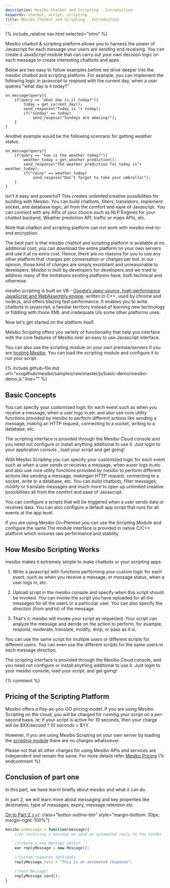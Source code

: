 ```yaml
---
description: Mesibo Chatbot and Scripting - Introduction
keywords: chatbot, script, scripting
title: Mesibo Chatbot and Scripting - Introduction
---
```

{% include_relative nav.html selected="intro" %}

Mesibo chatbot & scripting platform allows you to harness the power of Javascript for each message your users are sending and receiving. You can create a JavaScript module that can carry out your own decision logic on each message to create interesting chatbots and apps.

Below are two easy to follow examples before we drive deeper into the mesibo chatbot and scripting platform.
For example, you can implement the following logic in javascript to respond with the current day, when a user queries "what day is it today?"
```
on_message(query){
	if(query == "what day is it today?"){
		today = get_current_day();
		send_response("Today is "+ today);
		if("sunday" == today)
			send_respnse("Sundays are amazing!");
	}
}
```
Another example would be the following scenrario for getting weather status.
```
on_message(query){
	if(query == "how is the weather today?"){
		weather_today = get_weather_prediction();
		send_response("The weather prediction for today is"+ weather_today);
		if("rainy" == weather_today)
			send_respnse("Don't forget to take your umbrella!");
	}
}
```

Isn't it easy and powerful? This creates unlimited creative possibilities for building with Mesibo. You can build chatbots, filters, translators, implement socket, and database logic, all from the comfort and ease of Javascript. You can connect with any APIs of your choice such as NLP Engines for your chatbot backend, Weather prediction API, traffic or maps APIs, etc.
 
Note that chatbot and scripting platform can not work with mesibo end-to-end encryption.

The best part is that mesibo chatbot and scripting platform is available at no additional cost; you can download the entire platform on your own servers and use it at no extra cost. Hence, there are no reasons for you to use any other platform that charges per conversation or charges per bot. In our opinion, those kind of charges are simply exorbitant and unreasonable to developers.  Mesibo is built by developers for developers and we tried to address many of the limitations existing platforms have, both technical and otherwise. 

mesibo scripting is built on V8 - [Google’s open-source, high-performance JavaScript and WebAssembly engine](https://v8.dev), written in C++, used by chrome and node.js, and offers blazing fast performance. It enables you to write chatbots in javascript, a familiar territory instead of learning new technology or fiddling with those XML and inadequate UIs some other platforms uses.

Now let's get started on the platform itself.

Mesibo Scripting offers you variety of functionality that help you interface with the core features of Mesibo over an easy to use Javascript interface.

You can also use the scripting module on your own premise/servers if you are [hosting Mesibo](https://mesibo.com/documentation/on-premise/). You can load the scripting module and configure it to run your script.

{% include github-file.md url="xxxgithub/mesibo/samples/raw/master/js/basic-demo/mesibo-demo.js" line="" %}

## Basic Concepts
You can specify your customised logic for each event such as when you receive a message, when a user logs in,etc and also use core utility functions provided by mesibo to perform different actions like sending a message, making an HTTP request, connecting to a socket, writing to a database, etc.

The scripting interface is provided through the Mesibo Cloud console and you need not configure or install anything additional to use it. Just login to your application console , load your script and get going! 

With Mesibo Scripting you can specify your customized logic for each event such as when a user  sends or recieves a message,  when auser logs in,etc and also use core utility functions provided by mesibo to perform different actions like sending a message, makingan HTTP request, connecting to a socket, write to a database, etc. You can build chatbots, filter messages, modify or translate messages and much more to open up unlimited creative possibilities all from the comfort and ease of Javascript.

You can configure a scripts that will be triggered when a user sends data or receives  data. You can also configure a default app script that runs for all events at the app level.

If you are using Mesibo On-Premise you can use the Scripting Module and configure the same.The module interface is provided in native C/C++ platform which ensures raw performance and stability.

## How Mesibo Scripting Works
mesibo makes it extremely simple to make chatbots or your scripting apps.

1. Write a javascript with functions performing your custom logic for each event, such as when you receive a message, or message status, when a user logs in, etc.

2. Upload script in the mesibo console and specify when this script should be invoked. You can invoke the script you have uploaded for all the messages for all the users or a particular user. You can also specify the direction (from and to) of the message. 

3. That's it, mesibo will invoke your script as requested. Your script can analyze the message and decide on the action to perform, for example, respond, moderate, translate, modify, drop, or pass as it is.

You can use the same script for multiple users or different scripts for different users. You can even use the different scripts for the same users in each message direction.

The scripting interface is provided through the Mesibo Cloud console, and you need not configure or install anything additional to use it. Just login to your mesibo console, load your script, and get going!

{% comment %}
## Pricing of the Scripting Platform

Mesibo offers a Pay-as-you-GO pricing model. If you are using Mesibo Scripting on the cloud, you will be charged for running your script on a per-second basis. ie; If your script is active for 10 seconds, then your charge will be $XX/second * 10 seconds = $YY. 

However, if you are using Mesibo Scripting on your own server by loading the [scripting module]() there are no charges whatsoever.

Please not that all other charges for using Mesibo APIs and services are independent and remain the same.
For more details refer [Mesibo Pricing](https://mesibo.com/pricing/) 
{% endcomment %}

## Conclusion of part one

In this part, we have learnt briefly about mesibo and what it can do. 

In part 2, we will learn more about messaging and key properties like destination, type of messages, expiry, message retention etc. 

[On to Part 2 >>](messaging.md){: class="button outline-btn" style="margin-bottom: 30px; margin-right: 100%"}

```javascript
mesibo.onmessage = function(message){
	//On receiving a message we send an automated reply to the sender 

	//Create a new Message object
	var replyMessage = new Message();

	//Custom response text/data	
	replyMessage.data = "This is an automated response";

	//Send Message!	
	replyMessage.send();
}
```



